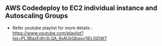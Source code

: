 ## AWS Codedeploy to EC2 individual instance and Autoscaling Groups 

- Refer youtube playlist for more details : https://www.youtube.com/playlist?list=PL3BazEdIn3LQA_9vAUkQbqsy1IEL0jDW7

